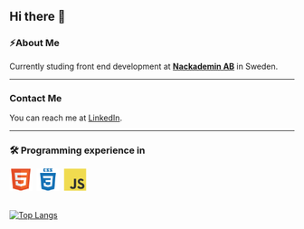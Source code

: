 ## Hi there 👋

### ⚡About Me 
Currently studing front end development at [**Nackademin AB**](https://nackademin.se/utbildningar/frontend-utvecklare/) in Sweden.

---

### Contact Me
You can reach me at [LinkedIn](https://www.linkedin.com/in/william-lundqvist-2b6253253/).

---

### :hammer_and_wrench: Programming experience in
<div>
  <img src="https://github.com/devicons/devicon/blob/master/icons/html5/html5-original.svg" title="HTML5" alt="HTML" width="40" height="40"/>&nbsp;
  <img src="https://github.com/devicons/devicon/blob/master/icons/css3/css3-plain-wordmark.svg"  title="CSS3" alt="CSS" width="40" height="40"/>&nbsp;
  <img src="https://github.com/devicons/devicon/blob/master/icons/javascript/javascript-original.svg" title="JavaScript" alt="JavaScript" width="40" height="40"/>&nbsp;
</div>
&nbsp;

[![Top Langs](https://github-readme-stats.vercel.app/api/top-langs/?username=lundqvistwilliam&hide=kotlin&layout=compact)](https://github.com/anuraghazra/github-readme-stats)



<!--
**lundqvistwilliam/lundqvistwilliam** is a ✨ _special_ ✨ repository because its `README.md` (this file) appears on your GitHub profile.

Here are some ideas to get you started:

- 🔭 I’m currently working on ...
- 🌱 I’m currently learning ...
- 👯 I’m looking to collaborate on ...
- 🤔 I’m looking for help with ...
- 💬 Ask me about ...
- 📫 How to reach me: ...
- 😄 Pronouns: ...
- ⚡ Fun fact: ...
-->
